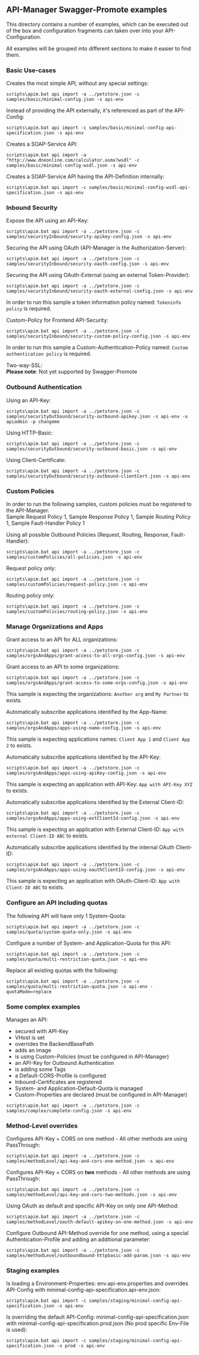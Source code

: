 ## API-Manager Swagger-Promote examples

This directory contains a number of examples, which can be executed out of the box and configuration fragments can taken 
over into your API-Configuration.  

All examples will be grouped into different sections to make it easier to find them.  

### Basic Use-cases
Creates the most simple API, without any special settings:  
```
scripts\apim.bat api import -a ../petstore.json -c samples/basic/minimal-config.json -s api-env
```

Instead of providing the API externally, it's referenced as part of the API-Config:  
```
scripts\apim.bat api import -c samples/basic/minimal-config-api-specification.json -s api-env
```

Creates a SOAP-Service API:    
```
scripts\apim.bat api import -a "http://www.dneonline.com/calculator.asmx?wsdl" -c samples/basic/minimal-config-wsdl.json -s api-env
```

Creates a SOAP-Service API having the API-Definition internally:  
```
scripts\apim.bat api import -c samples/basic/minimal-config-wsdl-api-specification.json -s api-env
```

### Inbound Security
Expose the API using an API-Key:  
```
scripts\apim.bat api import -a ../petstore.json -c samples/securityInbound/security-apikey-config.json -s api-env
```

Securing the API using OAuth (API-Manager is the Authorization-Server):  
```
scripts\apim.bat api import -a ../petstore.json -c samples/securityInbound/security-oauth-config.json -s api-env
```

Securing the API using OAuth-External (using an external Token-Provider):  
```
scripts\apim.bat api import -a ../petstore.json -c samples/securityInbound/security-oauth-external-config.json -s api-env
```
In order to run this sample a token information policy named: `Tokeninfo policy` is required.

Custom-Policy for Frontend API-Security:  
```
scripts\apim.bat api import -a ../petstore.json -c samples/securityInbound/security-custom-policy-config.json -s api-env
```
In order to run this sample a Custom-Authentication-Policy named: `Custom authentication policy` is required.


Two-way-SSL:  
__Please note__: Not yet supported by Swagger-Promote

### Outbound Authentication
Using an API-Key:  
```
scripts\apim.bat api import -a ../petstore.json -c samples/securityOutbound/security-outbound-apikey.json -s api-env -u apiadmin -p changeme
```

Using HTTP-Basic:  
```
scripts\apim.bat api import -a ../petstore.json -c samples/securityOutbound/security-outbound-basic.json -s api-env
```

Using Client-Certificate:  
```
scripts\apim.bat api import -a ../petstore.json -c samples/securityOutbound/security-outbound-clientCert.json -s api-env
```


### Custom Policies
In order to run the following samples, custom policies must be registered to the API-Manager.  
Sample Request Policy 1, Sample Response Policy 1, Sample Routing Policy 1, Sample Fault-Handler Policy 1  

Using all possible Outbound Policies (Request, Routing, Response, Fault-Handler):  
```
scripts\apim.bat api import -a ../petstore.json -c samples/customPolicies/all-policies.json -s api-env
```

Request policy only:  
```
scripts\apim.bat api import -a ../petstore.json -c samples/customPolicies/request-policy.json -s api-env
```

Routing policy only:  
```
scripts\apim.bat api import -a ../petstore.json -c samples/customPolicies/routing-policy.json -s api-env
```

### Manage Organizations and Apps
Grant access to an API for ALL organizations:  
```
scripts\apim.bat api import -a ../petstore.json -c samples/orgsAndApps/grant-access-to-all-orgs-config.json -s api-env
```

Grant access to an API to some organizations:  
```
scripts\apim.bat api import -a ../petstore.json -c samples/orgsAndApps/grant-access-to-some-orgs-config.json -s api-env
```
This sample is expecting the organizations: `Another org` and `My Partner` to exists.  

Automatically subscribe applications identified by the App-Name:  
```
scripts\apim.bat api import -a ../petstore.json -c samples/orgsAndApps/apps-using-name-config.json -s api-env
```
This sample is expecting applications names: `Client App 1` and `Client App 2` to exists.  

Automatically subscribe applications identified by the API-Key:  
```
scripts\apim.bat api import -a ../petstore.json -c samples/orgsAndApps/apps-using-apiKey-config.json -s api-env
```
This sample is expecting an application with API-Key: `App with API-Key XYZ` to exists.  

Automatically subscribe applications identified by the External Client-ID:  
```
scripts\apim.bat api import -a ../petstore.json -c samples/orgsAndApps/apps-using-extClientId-config.json -s api-env
```
This sample is expecting an application with External Client-ID: `App with external Client-ID ABC` to exists.  

Automatically subscribe applications identified by the internal OAuth Client-ID:  
```
scripts\apim.bat api import -a ../petstore.json -c samples/orgsAndApps/apps-using-oauthClientId-config.json -s api-env
```
This sample is expecting an application with OAuth-Client-ID: `App with Client-ID ABC` to exists.

### Configure an API including quotas
The following API will have only 1 System-Quota:  
```
scripts\apim.bat api import -a ../petstore.json -c samples/quota/system-quota-only.json -s api-env
```

Configure a number of System- and Application-Quota for this API:  
```
scripts\apim.bat api import -a ../petstore.json -c samples/quota/multi-restriction-quota.json -s api-env
```

Replace all existing quotas with the following:  
```
scripts\apim.bat api import -a ../petstore.json -c samples/quota/multi-restriction-quota.json -s api-env -quotaMode=replace
```

### Some complex examples
Manages an API:  
- secured with API-Key  
- VHost is set  
- overrides the BackendBasePath  
- adds an image  
- is using Custom-Policies (must be configured in API-Manager)   
- an API-Key for Outbound Authentication  
- is adding some Tags  
- a Default-CORS-Profile is configured  
- Inbound-Certificates are registered  
- System- and Application-Default-Quota is managed   
- Custom-Properties are declared (must be configured in API-Manager)  
```
scripts\apim.bat api import -a ../petstore.json -c samples/complex/complete-config.json -s api-env
```

### Method-Level overrides
Configures API-Key + CORS on one method - All other methods are using PassThrough:  
```
scripts\apim.bat api import -a ../petstore.json -c samples/methodLevel/api-key-and-cors-one-method.json -s api-env
```

Configures API-Key + CORS on __two__ methods - All other methods are using PassThrough:  
```
scripts\apim.bat api import -a ../petstore.json -c samples/methodLevel/api-key-and-cors-two-methods.json -s api-env
```

Using OAuth as default and specific API-Key on only one API-Method:  
```
scripts\apim.bat api import -a ../petstore.json -c samples/methodLevel/oauth-default-apikey-on-one-method.json -s api-env
```

Configure Outbound API-Method override for one method, using a special Authentication-Profile and adding an additional parameter:
```
scripts\apim.bat api import -a ../petstore.json -c samples/methodLevel/outboundbound-httpbasic-add-param.json -s api-env
```  

### Staging examples
Is loading a Environment-Properties: env.api-env.properties and overrides API-Config with minimal-config-api-specification.api-env.json:
```
scripts\apim.bat api import -c samples/staging/minimal-config-api-specification.json -s api-env
```

Is overriding the default API-Config: minimal-config-api-specification.json with minimal-config-api-specification.prod.json (No prod specific Env-File is used):
```
scripts\apim.bat api import -c samples/staging/minimal-config-api-specification.json -s prod -s api-env
```
